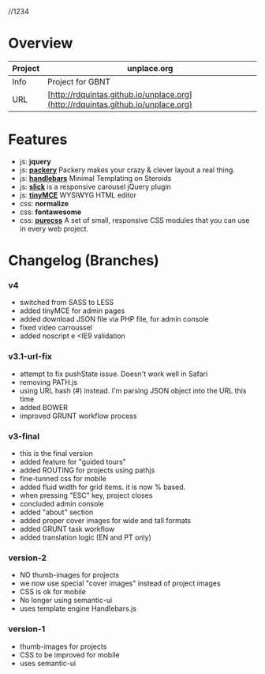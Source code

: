 //1234

# Overview

Project | unplace.org
--- | ---
Info | Project for GBNT
URL | [http://rdquintas.github.io/unplace.org](http://rdquintas.github.io/unplace.org)


# Features
- js: **jquery**
- js: [**packery**](http://packery.metafizzy.co/) Packery makes your crazy & clever layout a real thing.
- js: [**handlebars**](http://handlebarsjs.com/) Minimal Templating on Steroids
- js: [**slick**](http://kenwheeler.github.io/slick/) is a responsive carousel jQuery plugin
- js: [**tinyMCE**](http://www.tinymce.com//) WYSIWYG HTML editor
- css: **normalize**
- css: **fontawesome**
- css: [**purecss**](http://purecss.io/) A set of small, responsive CSS modules that you can use in every web project.

        
# Changelog (Branches)
### v4
- switched from SASS to LESS
- added tinyMCE for admin pages
- added download JSON file via PHP file, for admin console
- fixed video carroussel 
- added noscript e <IE9 validation

### v3.1-url-fix
- attempt to fix pushState issue. Doesn't work well in Safari
- removing PATH.js
- using URL hash (#) instead. I'm parsing JSON object into the URL this time
- added BOWER
- improved GRUNT workflow process

### v3-final
- this is the final version
- added feature for "guided tours"
- added ROUTING for projects using pathjs
- fine-tunned css for mobile
- added fluid width for grid items. it is now % based.
- when pressing "ESC" key, project closes
- concluded admin console
- added "about" section
- added proper cover images for wide and tall formats
- added GRUNT task workflow
- added translation logic (EN and PT only)

### version-2
- NO thumb-images for projects
- we now use special "cover images" instead of project images
- CSS is ok for mobile
- No longer using semantic-ui
- uses template engine Handlebars.js

### version-1
- thumb-images for projects
- CSS to be improved for mobile
- uses semantic-ui

